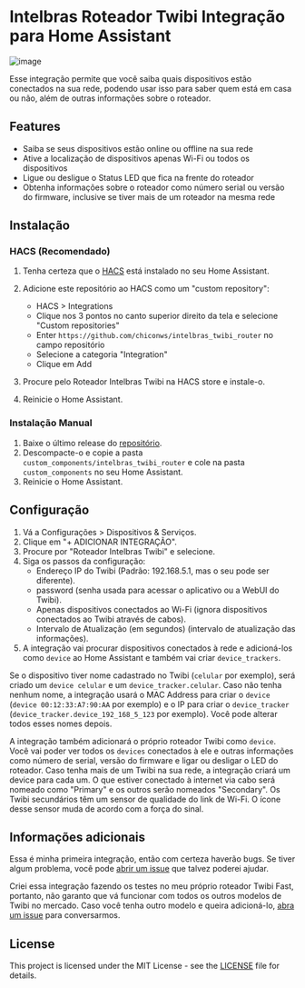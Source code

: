 # Intelbras Roteador Twibi Integração para Home Assistant

![image](https://brands.home-assistant.io/intelbras_twibi_router/logo.png)

Esse integração permite que você saiba quais dispositivos estão conectados na sua rede, podendo usar isso para saber quem está em casa ou não, além de outras informações sobre o roteador.

## Features

- Saiba se seus dispositivos estão online ou offline na sua rede
- Ative a localização de dispositivos apenas Wi-Fi ou todos os dispositivos
- Ligue ou desligue o Status LED que fica na frente do roteador
- Obtenha informações sobre o roteador como número serial ou versão do firmware, inclusive se tiver mais de um roteador na mesma rede

## Instalação

### HACS (Recomendado)

1. Tenha certeza que o [HACS](https://hacs.xyz/) está instalado no seu Home Assistant.
2. Adicione este repositório ao HACS como um "custom repository":
   - HACS > Integrations
   - Clique nos 3 pontos no canto superior direito da tela e selecione "Custom repositories"
   - Enter `https://github.com/chiconws/intelbras_twibi_router` no campo repositório
   - Selecione a categoria "Integration"
   - Clique em Add

3. Procure pelo Roteador Intelbras Twibi na HACS store e instale-o.
4. Reinicie o Home Assistant.

### Instalação Manual

1. Baixe o último release do [repositório](https://github.com/chiconws/intelbras_twibi_router).
2. Descompacte-o e copie a pasta `custom_components/intelbras_twibi_router` e cole na pasta `custom_components` no seu Home Assistant.
3. Reinicie o Home Assistant.

## Configuração

1. Vá a Configurações > Dispositivos & Serviços.
2. Clique em "+ ADICIONAR INTEGRAÇÃO".
3. Procure por "Roteador Intelbras Twibi" e selecione.
4. Siga os passos da configuração:
   - Endereço IP do Twibi (Padrão: 192.168.5.1, mas o seu pode ser diferente).
   - password (senha usada para acessar o aplicativo ou a WebUI do Twibi).
   - Apenas dispositivos conectados ao Wi-Fi (ignora dispositivos conectados ao Twibi através de cabos).
   - Intervalo de Atualização (em segundos) (intervalo de atualização das informações).
5. A integração vai procurar dispositivos conectados à rede e adicioná-los como `device` ao Home Assistant e também vai criar  `device_trackers`.

Se o dispositivo tiver nome cadastrado no Twibi (`celular` por exemplo), será criado um `device celular` e um `device_tracker.celular`. Caso não tenha nenhum nome, a integração usará o MAC Address para criar o `device` (`device 00:12:33:A7:90:AA` por exemplo) e o IP para criar o `device_tracker` (`device_tracker.device_192_168_5_123` por exemplo).
Você pode alterar todos esses nomes depois.

A integração também adicionará o próprio roteador Twibi como `device`. Você vai poder ver todos os `devices` conectados à ele e outras informações como número de serial, versão do firmware e ligar ou desligar o LED do roteador.
Caso tenha mais de um Twibi na sua rede, a integração criará um device para cada um. O que estiver conectado à internet via cabo será nomeado como "Primary" e os outros serão nomeados "Secondary". Os Twibi secundários têm um sensor de qualidade do link de Wi-Fi. O ícone desse sensor muda de acordo com a força do sinal.

## Informações adicionais

Essa é minha primeira integração, então com certeza haverão bugs. Se tiver algum problema, você pode [abrir um issue](https://github.com/chiconws/intelbras_twibi_router/issues) que talvez poderei ajudar.

Criei essa integração fazendo os testes no meu próprio roteador Twibi Fast, portanto, não garanto que vá funcionar com todos os outros modelos de Twibi no mercado. Caso você tenha outro modelo e queira adicioná-lo, [abra um issue](https://github.com/chiconws/intelbras_twibi_router/issues) para conversarmos.

## License

This project is licensed under the MIT License - see the [LICENSE](LICENSE) file for details.
